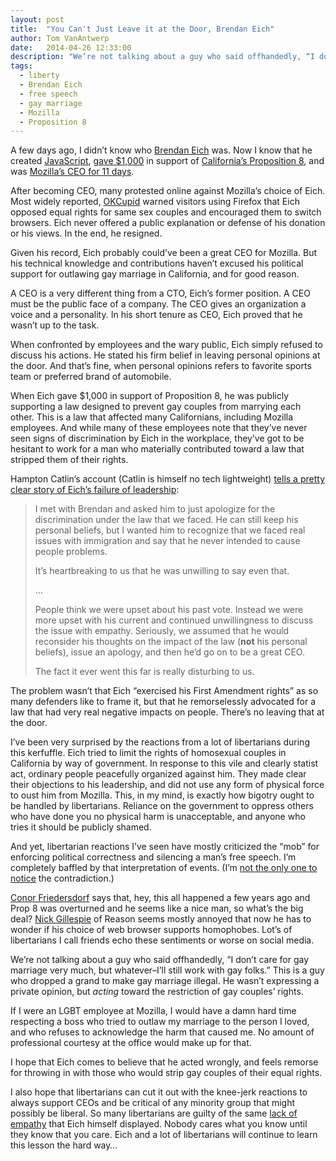 ```yaml
---
layout: post
title:  "You Can't Just Leave it at the Door, Brendan Eich"
author: Tom VanAntwerp
date:   2014-04-26 12:33:00
description: "We’re not talking about a guy who said offhandedly, “I don’t care for gay marriage very much, but whatever–I’ll still work with gay folks.” This is a guy who dropped a grand to make gay marriage illegal. He wasn’t expressing a private opinion, but acting toward the restriction of gay couples’ rights."
tags:
  - liberty
  - Brendan Eich
  - free speech
  - gay marriage
  - Mozilla
  - Proposition 8
---
```

A few days ago, I didn’t know who [Brendan Eich](https://brendaneich.com/) was. Now I know that he created [JavaScript](https://developer.mozilla.org/en-US/docs/Web/JavaScript), [gave $1,000](http://articles.latimes.com/2012/apr/04/business/la-fi-tn-brendan-eich-prop-8-contribution-20120404) in support of [California’s Proposition 8](http://en.wikipedia.org/wiki/Proposition_8), and was [Mozilla’s CEO for 11 days](https://blog.mozilla.org/blog/2014/04/03/brendan-eich-steps-down-as-mozilla-ceo/).

After becoming CEO, many protested online against Mozilla’s choice of Eich. Most widely reported, [OKCupid](http://www.bbc.com/news/technology-26830383) warned visitors using Firefox that Eich opposed equal rights for same sex couples and encouraged them to switch browsers. Eich never offered a public explanation or defense of his donation or his views. In the end, he resigned.

Given his record, Eich probably could’ve been a great CEO for Mozilla. But his technical knowledge and contributions haven’t excused his political support for outlawing gay marriage in California, and for good reason.

A CEO is a very different thing from a CTO, Eich’s former position. A CEO must be the public face of a company. The CEO gives an organization a voice and a personality. In his short tenure as CEO, Eich proved that he wasn’t up to the task.

When confronted by employees and the wary public, Eich simply refused to discuss his actions. He stated his firm belief in leaving personal opinions at the door. And that’s fine, when personal opinions refers to favorite sports team or preferred brand of automobile.

When Eich gave $1,000 in support of Proposition 8, he was publicly supporting a law designed to prevent gay couples from marrying each other. This is a law that affected many Californians, including Mozilla employees. And while many of these employees note that they’ve never seen signs of discrimination by Eich in the workplace, they’ve got to be hesitant to work for a man who materially contributed toward a law that stripped them of their rights.

Hampton Catlin’s account (Catlin is himself no tech lightweight) [tells a pretty clear story of Eich’s failure of leadership](http://www.teamrarebit.com/blog/2014/04/03/a-sad-victory/):

> I met with Brendan and asked him to just apologize for the discrimination under the law that we faced. He can still keep his personal beliefs, but I wanted him to recognize that we faced real issues with immigration and say that he never intended to cause people problems.
>
> It’s heartbreaking to us that he was unwilling to say even that.
>
> …
>
> People think we were upset about his past vote. Instead we were more upset with his current and continued unwillingness to discuss the issue with empathy. Seriously, we assumed that he would reconsider his thoughts on the impact of the law (**not** his personal beliefs), issue an apology, and then he’d go on to be a great CEO.
>
> The fact it ever went this far is really disturbing to us.

The problem wasn’t that Eich “exercised his First Amendment rights” as so many defenders like to frame it, but that he remorselessly advocated for a law that had very real negative impacts on people. There’s no leaving that at the door.

I’ve been very surprised by the reactions from a lot of libertarians during this kerfuffle.  Eich tried to limit the rights of homosexual couples in California by way of government. In response to this vile and clearly statist act, ordinary people peacefully organized against him. They made clear their objections to his leadership, and did not use any form of physical force to oust him from Mozilla. This, in my mind, is exactly how bigotry ought to be handled by libertarians. Reliance on the government to oppress others who have done you no physical harm is unacceptable, and anyone who tries it should be publicly shamed.

And yet, libertarian reactions I’ve seen have mostly criticized the “mob” for enforcing political correctness and silencing a man’s free speech. I’m completely baffled by that interpretation of events. (I’m [not the only one to notice](http://www.politicalgarbagechute.com/libertarians-love-the-free-market-apparently-until-it-acts-freely/) the contradiction.)

[Conor Friedersdorf](http://www.theatlantic.com/politics/archive/2014/04/mozillas-gay-marriage-litmus-test-violates-liberal-values/360156/) says that, hey, this all happened a few years ago and Prop 8 was overturned and he seems like a nice man, so what’s the big deal? [Nick Gillespie](http://time.com/49136/brendan-eich-mozilla-firing-firefox-gay-marriage/) of Reason seems mostly annoyed that now he has to wonder if his choice of web browser supports homophobes. Lot’s of libertarians I call friends echo these sentiments or worse on social media.

We’re not talking about a guy who said offhandedly, “I don’t care for gay marriage very much, but whatever–I’ll still work with gay folks.” This is a guy who dropped a grand to make gay marriage illegal. He wasn’t expressing a private opinion, but *acting* toward the restriction of gay couples’ rights.

If I were an LGBT employee at Mozilla, I would have a damn hard time respecting a boss who tried to outlaw my marriage to the person I loved, and who refuses to acknowledge the harm that caused me. No amount of professional courtesy at the office would make up for that.

I hope that Eich comes to believe that he acted wrongly, and feels remorse for throwing in with those who would strip gay couples of their equal rights.

I also hope that libertarians can cut it out with the knee-jerk reactions to always support CEOs and be critical of any minority group that might possibly be liberal. So many libertarians are guilty of the same [lack of empathy](https://commonspace.wordpress.com/2014/04/04/mozilla-is-human/) that Eich himself displayed. Nobody cares what you know until they know that you care. Eich and a lot of libertarians will continue to learn this lesson the hard way…
